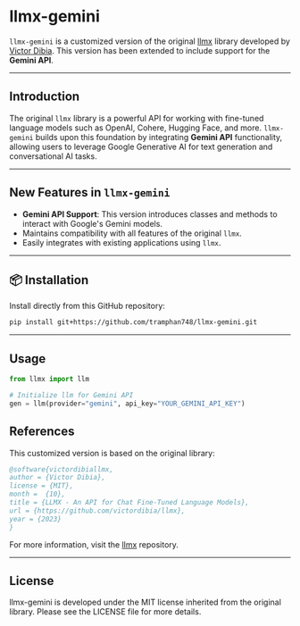 # llmx-gemini

`llmx-gemini` is a customized version of the original [llmx](https://github.com/victordibia/llmx) library developed by [Victor Dibia](https://github.com/victordibia). This version has been extended to include support for the **Gemini API**.

---

## Introduction

The original `llmx` library is a powerful API for working with fine-tuned language models such as OpenAI, Cohere, Hugging Face, and more. `llmx-gemini` builds upon this foundation by integrating **Gemini API** functionality, allowing users to leverage Google Generative AI for text generation and conversational AI tasks.

---

## New Features in `llmx-gemini`

- **Gemini API Support**: This version introduces classes and methods to interact with Google's Gemini models.
- Maintains compatibility with all features of the original `llmx`.
- Easily integrates with existing applications using `llmx`.

---

## 📦 Installation

Install directly from this GitHub repository:

```bash
pip install git+https://github.com/tramphan748/llmx-gemini.git
```
---
## Usage
```python
from llmx import llm

# Initialize llm for Gemini API
gen = llm(provider="gemini", api_key="YOUR_GEMINI_API_KEY")
```

## References
This customized version is based on the original library:
```bibtex
@software{victordibiallmx,
author = {Victor Dibia},
license = {MIT},
month =  {10},
title = {LLMX - An API for Chat Fine-Tuned Language Models},
url = {https://github.com/victordibia/llmx},
year = {2023}
}
```

For more information, visit the [llmx](https://github.com/victordibia/llmx) repository.

---
## License
llmx-gemini is developed under the MIT license inherited from the original library. Please see the LICENSE file for more details.
